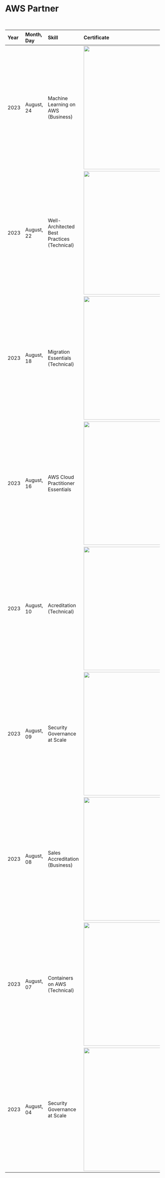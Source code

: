 <h1>AWS Partner</h1>

<br>

<div align="center">

|Year   |Month, Day         |Skill                                       | Certificate                                                  | 
|:------|:----------------- |:------------------------------------------ | :------------------------------------------------------------| 
| 2023  |August, 24         |Machine Learning on AWS (Business)          |<img src="https://github.com/user-attachments/assets/780e3205-6485-4f83-9a57-35f3149c6e70" style="width:400px;"/> |
| 2023  |August, 22         |Well-Architected Best Practices (Technical)|<img src="https://github.com/user-attachments/assets/9bbc1b0d-e1f0-4a7e-b110-2630e5825a9e" style="width:400px;"/> |
| 2023  |August, 18         |Migration Essentials (Technical)            |<img src="https://github.com/user-attachments/assets/15940747-a00e-40a1-aad4-6146ea1d30cf" style="width:400px;"/> |
| 2023  |August, 16         |AWS Cloud Practitioner Essentials           |<img src="https://github.com/user-attachments/assets/3619b697-46e9-42f9-877d-7cac762d5aa8" style="width:400px;"/> |
| 2023  |August, 10         |Acreditation (Technical)                    |<img src="https://github.com/user-attachments/assets/83a35617-528c-45e0-bb14-95ae664959b2" style="width:400px;"/> |
| 2023  |August, 09         |Security Governance at Scale                |<img src="https://github.com/user-attachments/assets/06925ed6-5687-4577-8647-67852ac4dcc8" style="width:400px;"/> |
| 2023  |August, 08         |Sales Accreditation (Business)              |<img src="https://github.com/user-attachments/assets/a3e6c4b9-852e-46b6-934e-6fe011498661" style="width:400px;"/> |
| 2023  |August, 07         |Containers on AWS (Technical)               |<img src="https://github.com/user-attachments/assets/bbb8405c-9e44-48fa-a825-e3351c3f8770" style="width:400px;"/> |
| 2023  |August, 04         |Security Governance at Scale                |<img src="https://github.com/user-attachments/assets/d4d3b1ac-6292-4829-be73-8dca3a889021" style="width:400px;"/> |


</div>




